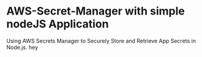 # AWS-Secret-Manager with simple nodeJS Application

Using AWS Secrets Manager to Securely Store and Retrieve App Secrets in Node.js. hey
